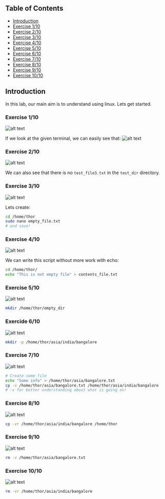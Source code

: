 ## Table of Contents

- [Introduction](#introduction)
- [Exercise 1/10](#exercise-110)
- [Exercise 2/10](#exercise-210)
- [Exercise 3/10](#exercise-310)
- [Exercise 4/10](#exercise-410)
- [Exercise 5/10](#exercise-510)
- [Exercise 6/10](#exercise-610)
- [Exercise 7/10](#exercise-710)
- [Exercise 8/10](#exercise-810)
- [Exercise 9/10](#exercise-910)
- [Exercise 10/10](#exercise-1010)

## Introduction

In this lab, our main aim is to understand using linux. Lets get started.

### Exercise 1/10

![alt text](image.png)

If we look at the given terminal, we can easily see that:
![alt text](image-1.png)

### Exercise 2/10

![alt text](image-2.png)

We can also see that there is no `test_file3.txt` in the `test_dir` directory. 

### Exercise 3/10

![alt text](image-3.png)

Lets create:

```bash
cd /home/thor
sudo nano empty_file.txt
# and save!
```

### Exercise 4/10

![alt text](image-4.png)

We can write this script without more work with echo:
```bash
cd /home/thor/
echo "This is not empty file" > contents_file.txt
```

### Exercise 5/10

![alt text](image-5.png)

```bash 
mkdir /home/thor/empty_dir
```

### Exercide 6/10

![alt text](image-6.png)

```bash
mkdir -p /home/thor/asia/india/bangalore
```

### Exercise 7/10

![alt text](image-7.png)

```bash
# Create some file
echo "Some info" > /home/thor/asia/bangalore.txt
cp -v /home/thor/asia/bangalore.txt /home/thor/asia/india/bangalore
# -v for better understanding about what is going on!
```

### Exercise 8/10

![alt text](image-8.png)

```bash
cp -vr /home/thor/asia/india/bangalore /home/thor
```

### Exercise 9/10

![alt text](image-9.png)

```bash
rm -v /home/thor/asia/bangalore.txt
```

### Exercise 10/10

![alt text](image-10.png)

```bash 
rm -vr /home/thor/asia/india/bangalore
```